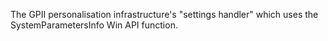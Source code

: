 The GPII personalisation infrastructure's "settings handler" which uses the SystemParametersInfo Win API function.